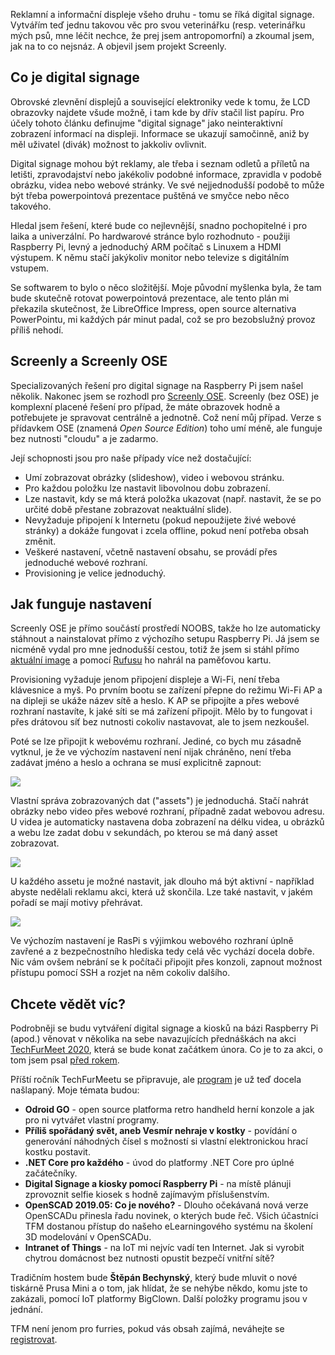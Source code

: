 <!-- dcterms:title = Screenly OSE: Digital signage na Raspberry Pi jednoduše -->
<!-- dcterms:abstract = Reklamní a informační displeje všeho druhu - tomu se říká digital signage. Vytvářím teď jednu takovou věc pro svou veterinářku (resp. veterinářku mých psů, mne léčit nechce, že prej jsem antropomorfní) a zkoumal jsem, jak na to co nejsnáz. A objevil jsem projekt Screenly. V závěru článku najdete pozvánku na akci, kde se budu různému využití Raspberry Pi věnovat podrobněji. -->
<!-- x4w:category = Bastlení -->
<!-- dcterms:creator = Michal Altair Valášek -->
<!-- dcterms:date = 2019-12-27 -->
<!-- x4w:coverUrl = /cover-pictures/20191227-digital-signage.jpg -->
<!-- x4w:coverCredits = Omar Davis via Flickr, CC BY-ND -->
<!-- x4w:pictureUrl = /perex-pictures/20191227-digital-signage.jpg -->
<!-- x4w:pictureWidth = 150 -->
<!-- x4w:pictureHeight = 150 -->

Reklamní a informační displeje všeho druhu - tomu se říká digital signage. Vytvářím teď jednu takovou věc pro svou veterinářku (resp. veterinářku mých psů, mne léčit nechce, že prej jsem antropomorfní) a zkoumal jsem, jak na to co nejsnáz. A objevil jsem projekt Screenly.

## Co je digital signage

Obrovské zlevnění displejů a související elektroniky vede k tomu, že LCD obrazovky najdete všude možně, i tam kde by dřív stačil list papíru. Pro účely tohoto článku definujme "digital signage" jako neinteraktivní zobrazení informací na displeji. Informace se ukazují samočinně, aniž by měl uživatel (divák) možnost to jakkoliv ovlivnit.

Digital signage mohou být reklamy, ale třeba i seznam odletů a příletů na letišti, zpravodajství nebo jakékoliv podobné informace, zpravidla v podobě obrázku, videa nebo webové stránky. Ve své nejjednodušší podobě to může být třeba powerpointová prezentace puštěná ve smyčce nebo něco takového.

Hledal jsem řešení, které bude co nejlevnější, snadno pochopitelné i pro laika a univerzální. Po hardwarové stránce bylo rozhodnuto - použiji Raspberry Pi, levný a jednoduchý ARM počítač s Linuxem a HDMI výstupem. K němu stačí jakýkoliv monitor nebo televize s digitálním vstupem.

Se softwarem to bylo o něco složitější. Moje původní myšlenka byla, že tam bude skutečně rotovat powerpointová prezentace, ale tento plán mi překazila skutečnost, že LibreOffice Impress, open source alternativa PowerPointu, mi každých pár minut padal, což se pro bezobslužný provoz příliš nehodí.

## Screenly a Screenly OSE

Specializovaných řešení pro digital signage na Raspberry Pi jsem našel několik. Nakonec jsem se rozhodl pro [Screenly OSE](https://www.screenly.io/ose/). Screenly (bez OSE) je komplexní placené řešení pro případ, že máte obrazovek hodně a potřebujete je spravovat centrálně a jednotně. Což není můj případ. Verze s přídavkem OSE (znamená _Open Source Edition_) toho umí méně, ale funguje bez nutnosti "cloudu" a je zadarmo.

Její schopnosti jsou pro naše případy více než dostačující:

* Umí zobrazovat obrázky (slideshow), video i webovou stránku.
* Pro každou položku lze nastavit libovolnou dobu zobrazení.
* Lze nastavit, kdy se má která položka ukazovat (např. nastavit, že se po určité době přestane zobrazovat neaktuální slide).
* Nevyžaduje připojení k Internetu (pokud nepoužijete živé webové stránky) a dokáže fungovat i zcela offline, pokud není potřeba obsah změnit.
* Veškeré nastavení, včetně nastavení obsahu, se provádí přes jednoduché webové rozhraní.
* Provisioning je velice jednoduchý.

## Jak funguje nastavení

Screenly OSE je přímo součástí prostředí NOOBS, takže ho lze automaticky stáhnout a nainstalovat přímo z výchozího setupu Raspberry Pi. Já jsem se nicméně vydal pro mne jednodušší cestou, totiž že jsem si stáhl přímo [aktuální image](https://github.com/Screenly/screenly-ose/releases) a pomocí [Rufusu](https://rufus.ie/) ho nahrál na paměťovou kartu.

Provisioning vyžaduje jenom připojení displeje a Wi-Fi, není třeba klávesnice a myš. Po prvním bootu se zařízení přepne do režimu Wi-Fi AP a na dipleji se ukáže název sítě a heslo. K AP se připojíte a přes webové rozhraní nastavíte, k jaké síti se má zařízení připojit. Mělo by to fungovat i přes drátovou síť bez nutnosti cokoliv nastavovat, ale to jsem nezkoušel.

Poté se lze připojit k webovému rozhraní. Jediné, co bych mu zásadně vytknul, je že ve výchozím nastavení není nijak chráněno, není třeba zadávat jméno a heslo a ochrana se musí explicitně zapnout:

![](https://www.cdn.altairis.cz/Blog/2019/20191227-digital-signage-settings.png)

Vlastní správa zobrazovaných dat ("assets") je jednoduchá. Stačí nahrát obrázky nebo video přes webové rozhraní, případně zadat webovou adresu. U videa je automaticky nastavena doba zobrazení na délku videa, u obrázků a webu lze zadat dobu v sekundách, po kterou se má daný asset zobrazovat.

![](https://www.cdn.altairis.cz/Blog/2019/20191227-digital-signage-assets.png)

U každého assetu je možné nastavit, jak dlouho má být aktivní - například abyste nedělali reklamu akci, která už skončila. Lze také nastavit, v jakém pořadí se mají motivy přehrávat.

![](https://www.cdn.altairis.cz/Blog/2019/20191227-digital-signage-date.png)

Ve výchozím nastavení je RasPi s výjimkou webového rozhraní úplně zavřené a z bezpečnostního hlediska tedy celá věc vychází docela dobře. Nic vám ovšem nebrání se k počítači připojit přes konzoli, zapnout možnost přístupu pomocí SSH a rozjet na něm cokoliv dalšího.

## Chcete vědět víc?

Podrobněji se budu vytváření digital signage a kiosků na bázi Raspberry Pi (apod.) věnovat v několika na sebe navazujících přednáškách na akci [TechFurMeet 2020](https://www.techfurmeet.org/), která se bude konat začátkem února. Co je to za akci, o tom jsem psal [před rokem](https://www.altair.blog/2019/01/jak-jsme-zviratka-naucili-pajet). 

Příští ročník TechFurMeetu se připravuje, ale [program](https://www.techfurmeet.org/cs/events) je už teď docela našlapaný. Moje témata budou:

* **Odroid GO** - open source platforma retro handheld herní konzole a jak pro ni vytvářet vlastní programy.
* **Příliš spořádaný svět, aneb Vesmír nehraje v kostky** - povídání o generování náhodných čísel s možností si vlastní elektronickou hrací kostku postavit.
* **.NET Core pro každého** - úvod do platformy .NET Core pro úplné začátečníky.
* **Digital Signage a kiosky pomocí Raspberry Pi** - na místě plánuji zprovoznit selfie kiosek s hodně zajímavým příslušenstvím.
* **OpenSCAD 2019.05: Co je nového?** - Dlouho očekávaná nová verze OpenSCADu přinesla řadu novinek, o kterých bude řeč. Všich účastníci TFM dostanou přístup do našeho eLearningového systému na školení 3D modelování v OpenSCADu.
* **Intranet of Things** - na IoT mi nejvíc vadí ten Internet. Jak si vyrobit chytrou domácnost bez nutnosti opustit bezpečí vnitřní sítě?

Tradičním hostem bude **Štěpán Bechynský**, který bude mluvit o nové tiskárně Prusa Mini a o tom, jak hlídat, že se nehýbe někdo, komu jste to zakázali, pomocí IoT platformy BigClown. Další položky programu jsou v jednání.

TFM není jenom pro furries, pokud vás obsah zajímá, neváhejte se [registrovat](https://www.techfurmeet.org/cs/reg).